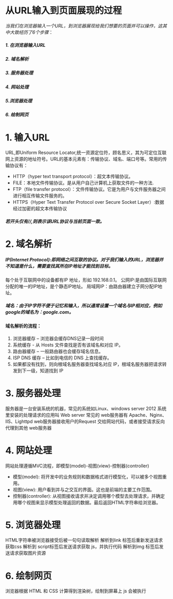 # 从URL输入到页面展现的过程
*当我们在浏览器输入一个URL，到浏览器展现给我们想要的页面并可以操作，这其中大致经历了6个步骤*：

##### 1. 在浏览器输入URL 
##### 2. 域名解析 
##### 3. 服务器处理 
##### 4. 网站处理 
##### 5.浏览器处理 
##### 6. 绘制网页

# 1. 输入URL

URL,即Uniform Resource Locator,统一资源定位符，顾名思义，其为可定位互联网上资源的地址符号。URL的基本元素有：传输协议、域名、端口号等。常用的传输协议有：
- HTTP（hyper text transport protocol）：超文本传输协议。
- FILE：本地文件传输协议。是从用户自己计算机上获取文件的一种方法.
- FTP（file transfer protocol）：文件传输协议。它是为用户与文件服务器之间进行相互传输文件服务的。
- HTTPS（Hyper Text Transfer Protocol over Secure Socket Layer）:数据经过加密的超文本传输协议
##### 若开头仅有//,则表示该URL协议与当前页面一致。
# 2. 域名解析
##### IP(Internet Protocol):即网络之间互联的协议。对于我们输入的URL，浏览器并不知道是什么，需要查找其所在IP地址才能找到目标。
每个处于互联网中的设备都有IP 地址，形如 192.168.0.1。
公网IP:是由国际互联网分配的唯一的IP地址，是个静态IP地址。
局域网IP：由路由器建立子网分配IP地址。
##### 域名：由于IP字符不便于记忆和输入，所以通常设置一个域名与IP相对应，例如google的域名为：google.com。
#### 域名解析的流程：
1. 浏览器缓存 – 浏览器会缓存DNS记录一段时间
2. 系统缓存 - 从 Hosts 文件查找是否有该域名和对应 IP。
3. 路由器缓存 – 一般路由器也会缓存域名信息。
4. ISP DNS 缓存 – 比如到电信的 DNS 上查找缓存。
5. 如果都没有找到，则向根域名服务器查找域名对应 IP，根域名服务器把请求转发到下一级，知道找到 IP
# 3. 服务器处理
服务器是一台安装系统的机器，常见的系统如Linux、windows server 2012
系统里安装的处理请求的应用叫 Web server
常见的 web服务器有 Apache、Nginx、IIS、Lighttpd
web服务器接收用户的Request 交给网站代码，或者接受请求反向代理到其他 web服务器
# 4. 网站处理
网站处理遵循MVC流程，即模型(model)-视图(view)-控制器(controller)
- 模型(model): 将开发中的业务规则和数据格式进行模型化，可以被多个视图重用。
- 视图(view): 用户看到并与之交互的界面。这也是前端的主要工作范围。
- 控制器(controller): 从视图接收请求并决定调用哪个模型去处理请求，并确定用哪个视图来显示模型处理返回的数据。最后返回HTML字符串给浏览器。
# 5. 浏览器处理
HTML字符串被浏览器接受后被一句句读取解析
解析到link 标签后重新发送请求获取css
解析到 script标签后发送请求获取 js，并执行代码
解析到img 标签后发送请求获取图片资源
# 6. 绘制网页
浏览器根据 HTML 和 CSS 计算得到渲染树，绘制到屏幕上
js 会被执行